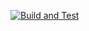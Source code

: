 [![Build and Test](https://github.com/starushykart/bendera-bot/actions/workflows/build-and-test.yml/badge.svg)](https://github.com/starushykart/bendera-bot/actions/workflows/build-and-test.yml)

